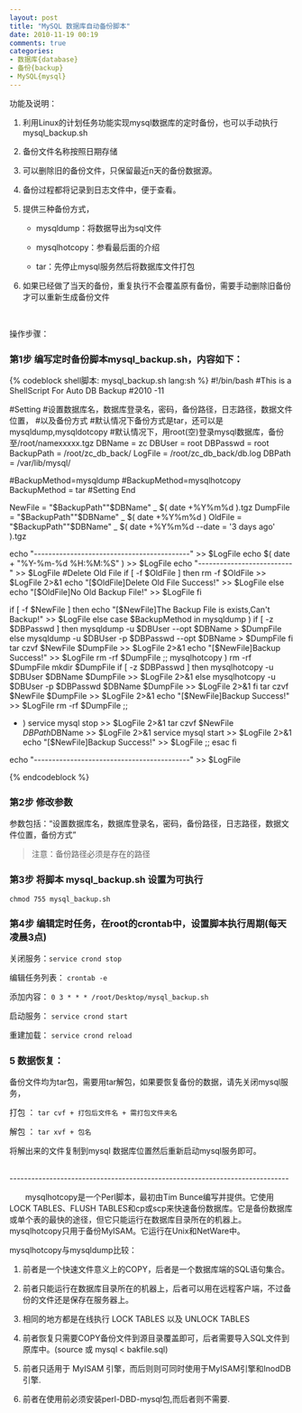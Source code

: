 ```yaml
---
layout: post
title: "MySQL 数据库自动备份脚本"
date: 2010-11-19 00:19
comments: true
categories: 
- 数据库{database}
- 备份{backup}
- MySQL{mysql}
---
```




功能及说明：

1. 利用Linux的计划任务功能实现mysql数据库的定时备份，也可以手动执行 mysql_backup.sh

2. 备份文件名称按照日期存储

3. 可以删除旧的备份文件，只保留最近n天的备份数据源。

4. 备份过程都将记录到日志文件中，便于查看。

5. 提供三种备份方式，

   * mysqldump：将数据导出为sql文件

   * mysqlhotcopy：参看最后面的介绍

   * tar：先停止mysql服务然后将数据库文件打包

6. 如果已经做了当天的备份，重复执行不会覆盖原有备份，需要手动删除旧备份才可以重新生成备份文件

<!-- more -->
<br>

操作步骤：


### 第1步  编写定时备份脚本mysql_backup.sh，内容如下：

{% codeblock shell脚本: mysql_backup.sh lang:sh %}
#!/bin/bash 
#This is a ShellScript For Auto DB Backup 
#2010 -11 

#Setting 
#设置数据库名，数据库登录名，密码，备份路径，日志路径，数据文件位置， 
#以及备份方式 
#默认情况下备份方式是tar，还可以是mysqldump,mysqldotcopy 
#默认情况下，用root(空)登录mysql数据库，备份至/root/namexxxxx.tgz 
DBName = zc 
DBUser = root 
DBPasswd = root 
BackupPath = /root/zc_db_back/ 
LogFile = /root/zc_db_back/db.log 
DBPath = /var/lib/mysql/ 

#BackupMethod=mysqldump 
#BackupMethod=mysqlhotcopy 
BackupMethod = tar 
#Setting End 


NewFile = "$BackupPath""$DBName" _ $( date +%Y%m%d ).tgz 
DumpFile = "$BackupPath""$DBName" _ $( date +%Y%m%d )
OldFile = "$BackupPath""$DBName" _ $( date +%Y%m%d --date = '3 days ago' ).tgz 

echo "-------------------------------------------" >> $LogFile 
echo $( date + "%Y-%m-%d %H:%M:%S" ) >> $LogFile 
echo "--------------------------" >> $LogFile 
#Delete Old File 
if [ -f $OldFile ] 
then 
   rm -f $OldFile >> $LogFile 2>&1 
   echo "[$OldFile]Delete Old File Success!" >> $LogFile 
else 
   echo "[$OldFile]No Old Backup File!" >> $LogFile 
fi 

if [ -f $NewFile ] 
then 
   echo "[$NewFile]The Backup File is exists,Can't Backup!" >> $LogFile 
else 
   case $BackupMethod in 
   mysqldump )
      if [ -z $DBPasswd ] 
      then 
         mysqldump -u $DBUser --opt $DBName > $DumpFile 
      else 
         mysqldump -u $DBUser -p $DBPasswd --opt $DBName > $DumpFile 
      fi 
      tar czvf $NewFile $DumpFile >> $LogFile 2>&1 
      echo "[$NewFile]Backup Success!" >> $LogFile 
      rm -rf $DumpFile 
      ;;
   mysqlhotcopy )
      rm -rf $DumpFile 
      mkdir $DumpFile 
      if [ -z $DBPasswd ] 
      then 
         mysqlhotcopy -u $DBUser $DBName $DumpFile >> $LogFile 2>&1 
      else 
         mysqlhotcopy -u $DBUser -p $DBPasswd $DBName $DumpFile >> $LogFile 2>&1 
      fi 
      tar czvf $NewFile $DumpFile >> $LogFile 2>&1 
      echo "[$NewFile]Backup Success!" >> $LogFile 
      rm -rf $DumpFile 
      ;;
   * )
      service mysql stop >> $LogFile 2>&1 
      tar czvf $NewFile $DBPath$DBName >> $LogFile 2>&1 
      service mysql start >> $LogFile 2>&1 
      echo "[$NewFile]Backup Success!" >> $LogFile 
      ;;
   esac 
fi 

echo "-------------------------------------------" >> $LogFile 

{% endcodeblock %}


### 第2步 修改参数 

参数包括：“设置数据库名，数据库登录名，密码，备份路径，日志路径，数据文件位置，备份方式”

> 注意：备份路径必须是存在的路径

### 第3步  将脚本 mysql_backup.sh 设置为可执行

`chmod 755 mysql_backup.sh`

### 第4步 编辑定时任务，在root的crontab中，设置脚本执行周期(每天凌晨3点)

关闭服务：`service crond stop`

编辑任务列表： `crontab -e`

添加内容： `0 3 * * * /root/Desktop/mysql_backup.sh `

启动服务： `service crond start`

重建加载： `service crond reload`
  
### 5 数据恢复：

备份文件均为tar包，需要用tar解包，如果要恢复备份的数据，请先关闭mysql服务，

打包 ： `tar cvf + 打包后文件名 + 需打包文件夹名`

解包 ： `tar xvf + 包名`

将解出来的文件复制到mysql 数据库位置然后重新启动mysql服务即可。
    
<br>
-----------------------------------------------------------------------------
<br>

　　mysqlhotcopy是一个Perl脚本，最初由Tim Bunce编写并提供。它使用LOCK TABLES、FLUSH TABLES和cp或scp来快速备份数据库。它是备份数据库或单个表的最快的途径，但它只能运行在数据库目录所在的机器上。mysqlhotcopy只用于备份MyISAM。它运行在Unix和NetWare中。 

mysqlhotcopy与mysqldump比较：

1. 前者是一个快速文件意义上的COPY，后者是一个数据库端的SQL语句集合。

2. 前者只能运行在数据库目录所在的机器上，后者可以用在远程客户端，不过备份的文件还是保存在服务器上。

3. 相同的地方都是在线执行 LOCK TABLES 以及 UNLOCK TABLES

4. 前者恢复只需要COPY备份文件到源目录覆盖即可，后者需要导入SQL文件到原库中。(source 或 mysql < bakfile.sql)

5. 前者只适用于 MyISAM 引擎，而后则则可同时使用于MyISAM引擎和InodDB引擎.

6. 前者在使用前必须安装perl-DBD-mysql包,而后者则不需要.